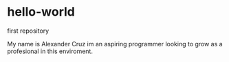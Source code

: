 # hello-world
first repository

My name is Alexander Cruz im an aspiring programmer looking to grow as a profesional in this enviroment.
